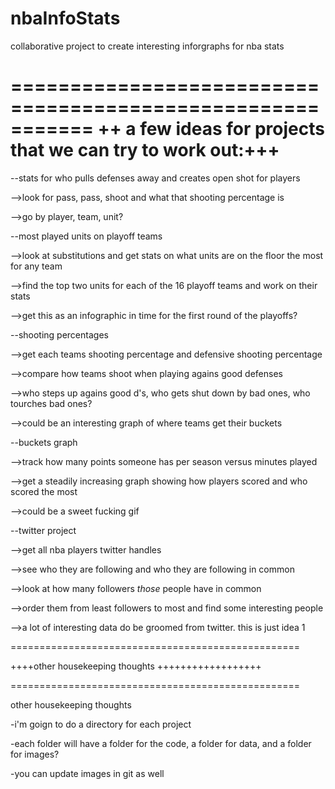 nbaInfoStats
============

collaborative project to create interesting inforgraphs for nba stats

===========================================================
++ a few ideas for projects that we can try to work out:+++
===========================================================


--stats for who pulls defenses away and creates open shot for players

-->look for pass, pass, shoot and what that shooting percentage is

-->go by player, team, unit?

--most played units on playoff teams

-->look at substitutions and get stats on what units are on the floor the most for any team

-->find the top two units for each of the 16 playoff teams and work on their stats

-->get this as an infographic in time for the first round of the playoffs?


--shooting percentages

-->get each teams shooting percentage and defensive shooting percentage

-->compare how teams shoot when playing agains good defenses

-->who steps up agains good d's, who gets shut down by bad ones, who tourches bad ones?

-->could be an interesting graph of where teams get their buckets


--buckets graph

-->track how many points someone has per season versus minutes played

-->get a steadily increasing graph showing how players scored and who scored the most

-->could be a sweet fucking gif


--twitter project

-->get all nba players twitter handles

-->see who they are following and who they are following in common

-->look at how many followers <i>those</i> people have in common

-->order them from least followers to most and find some interesting people

-->a lot of interesting data do be groomed from twitter.  this is just idea 1

==================================================

++++other housekeeping thoughts ++++++++++++++++++

==================================================

other housekeeping thoughts

-i'm goign to do a directory for each project

-each folder will have a folder for the code, a folder for data, and a folder for images?

-you can update images in git as well

